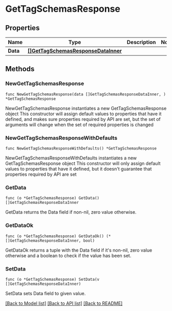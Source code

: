 # GetTagSchemasResponse

## Properties

Name | Type | Description | Notes
------------ | ------------- | ------------- | -------------
**Data** | [**[]GetTagSchemasResponseDataInner**](GetTagSchemasResponseDataInner.md) |  | 

## Methods

### NewGetTagSchemasResponse

`func NewGetTagSchemasResponse(data []GetTagSchemasResponseDataInner, ) *GetTagSchemasResponse`

NewGetTagSchemasResponse instantiates a new GetTagSchemasResponse object
This constructor will assign default values to properties that have it defined,
and makes sure properties required by API are set, but the set of arguments
will change when the set of required properties is changed

### NewGetTagSchemasResponseWithDefaults

`func NewGetTagSchemasResponseWithDefaults() *GetTagSchemasResponse`

NewGetTagSchemasResponseWithDefaults instantiates a new GetTagSchemasResponse object
This constructor will only assign default values to properties that have it defined,
but it doesn't guarantee that properties required by API are set

### GetData

`func (o *GetTagSchemasResponse) GetData() []GetTagSchemasResponseDataInner`

GetData returns the Data field if non-nil, zero value otherwise.

### GetDataOk

`func (o *GetTagSchemasResponse) GetDataOk() (*[]GetTagSchemasResponseDataInner, bool)`

GetDataOk returns a tuple with the Data field if it's non-nil, zero value otherwise
and a boolean to check if the value has been set.

### SetData

`func (o *GetTagSchemasResponse) SetData(v []GetTagSchemasResponseDataInner)`

SetData sets Data field to given value.



[[Back to Model list]](../README.md#documentation-for-models) [[Back to API list]](../README.md#documentation-for-api-endpoints) [[Back to README]](../README.md)


